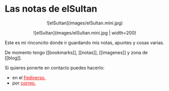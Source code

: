 # Las notas de elSultan

<center>![elSultan](images/elSultan.mini.jpg)</center>

<p align="center">
![elSultan](images/elSultan.mini.jpg | width=200)
</p>

Este es mi rinconcito donde ir guardando mis notas, apuntes y cosas varias.

De momento tengo [[bookmarks]], [[notas]], [[imagenes]] y zona de [[blog]].

Si quieres ponerte en contacto puedes hacerlo:

<p>
<ul>
    <li> en el <a href="https://gotosocial.almacenero.uk/@artbol" style="color:red">Fediverso.</a></li>
    <li> por <a href="mailto:elsultan77@disroot.org" style="color:red">correo.</a></li>
</ul>
</p>